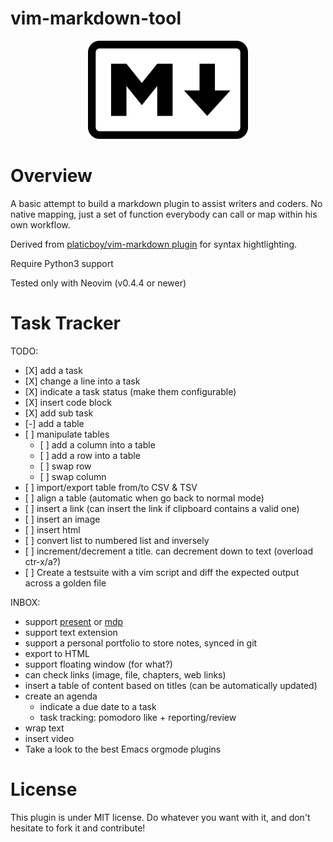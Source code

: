 # vim-markdown-tool

<p align="center">
  <img width="256" height="157" src="./icon.png">
</p>

# Overview

A basic attempt to build a markdown plugin to assist writers and coders. No
native mapping, just a set of function everybody can call or map within his
own workflow.

Derived from [platicboy/vim-markdown plugin](https://github.com/plasticboy/vim-markdown)
for syntax hightlighting.

Require Python3 support

Tested only with Neovim (v0.4.4 or newer)

# Task Tracker

TODO:

- [X] add a task
- [X] change a line into a task
- [X] indicate a task status (make them configurable)
- [X] insert code block
- [X] add sub task
- [-] add a table
- [ ] manipulate tables
    - [ ] add a column into a table
    - [ ] add a row into a table
    - [ ] swap row
    - [ ] swap column
- [ ] import/export table from/to CSV & TSV
- [ ] align a table (automatic when go back to normal mode)
- [ ] insert a link (can insert the link if clipboard contains a valid one)
- [ ] insert an image
- [ ] insert html
- [ ] convert list to numbered list and inversely
- [ ] increment/decrement a title. can decrement down to text (overload ctr-x/a?)
- [ ] Create a testsuite with a vim script and diff the expected output across
      a golden file

INBOX:

- support [present](https://github.com/vinayak-mehta/present) or
  [mdp](https://github.com/visit1985/mdp)
- support text extension
- support a personal portfolio to store notes, synced in git
- export to HTML
- support floating window (for what?)
- can check links (image, file, chapters, web links)
- insert a table of content based on titles (can be automatically updated)
- create an agenda
    - indicate a due date to a task
    - task tracking: pomodoro like + reporting/review
- wrap text
- insert video
- Take a look to the best Emacs orgmode plugins

# License

This plugin is under MIT license. Do whatever you want with it, and don't
hesitate to fork it and contribute!
